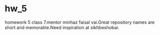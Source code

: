 # hw_5
homework 5 class 7.mentor minhaz faisal vai.Great repository names are short and memorable.Need inspiration at sikhbeshobai.
